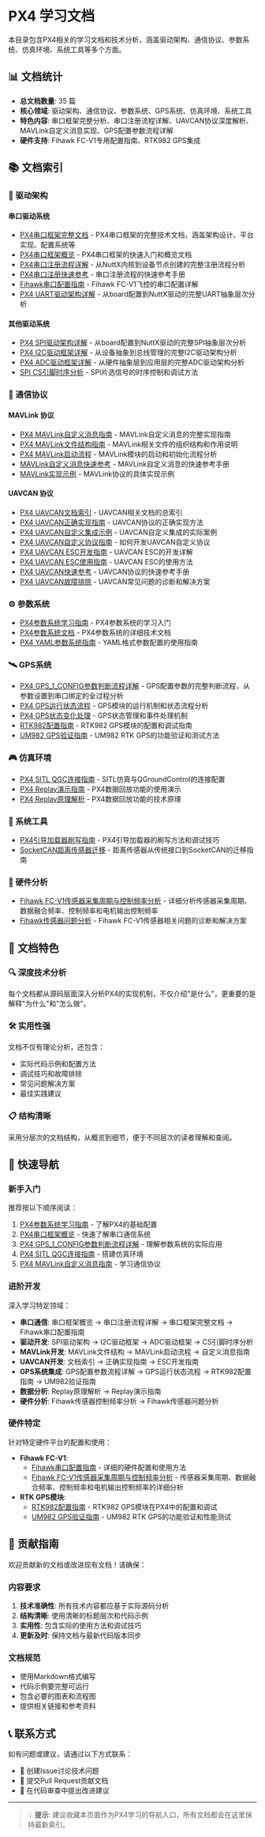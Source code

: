# PX4 学习文档

本目录包含PX4相关的学习文档和技术分析，涵盖驱动架构、通信协议、参数系统、仿真环境、系统工具等多个方面。

## 📊 文档统计

- **总文档数量**: 35 篇
- **核心领域**: 驱动架构、通信协议、参数系统、GPS系统、仿真环境、系统工具
- **特色内容**: 串口框架完整分析、串口注册流程详解、UAVCAN协议深度解析、MAVLink自定义消息实现、GPS配置参数流程详解
- **硬件支持**: Fihawk FC-V1专用配置指南、RTK982 GPS集成

## 📚 文档索引

### 🔧 驱动架构

#### 串口驱动系统
- [PX4串口框架完整文档](PX4_Serial_Framework_Complete.md) - PX4串口框架的完整技术文档，涵盖架构设计、平台实现、配置系统等
- [PX4串口框架概览](PX4_Serial_Framework_Overview.md) - PX4串口框架的快速入门和概览文档
- [PX4串口注册流程详解](PX4_Serial_Registration_Process.md) - 从NuttX内核到设备节点创建的完整注册流程分析
- [PX4串口注册快速参考](PX4_Serial_Registration_Quick_Reference.md) - 串口注册流程的快速参考手册
- [Fihawk串口配置指南](Fihawk_Serial_Configuration.md) - Fihawk FC-V1飞控的串口配置详解
- [PX4 UART驱动架构详解](PX4_Serial_Driver_Framework.md) - 从board配置到NuttX驱动的完整UART抽象层次分析

#### 其他驱动系统
- [PX4 SPI驱动架构详解](PX4_SPI_Driver_Architecture.md) - 从board配置到NuttX驱动的完整SPI抽象层次分析
- [PX4 I2C驱动框架详解](PX4_I2C_Driver_Framework.md) - 从设备抽象到总线管理的完整I2C驱动架构分析
- [PX4 ADC驱动框架详解](PX4_ADC_Driver_Framework.md) - 从硬件抽象层到应用层的完整ADC驱动架构分析
- [SPI CS引脚时序分析](SPI_CS_Timing_Analysis.md) - SPI片选信号的时序控制和调试方法

### 📡 通信协议

#### MAVLink 协议
- [PX4 MAVLink自定义消息指南](PX4_MAVLink_Custom_Messages_Guide.md) - MAVLink自定义消息的完整实现指南
- [PX4 MAVLink文件结构指南](PX4_MAVLink_File_Structure_Guide.md) - MAVLink相关文件的组织结构和作用说明
- [PX4 MAVLink启动流程](PX4_MAVLink_Startup_Process.md) - MAVLink模块的启动和初始化流程分析
- [MAVLink自定义消息快速参考](MAVLink_Custom_Messages_Quick_Reference.md) - MAVLink自定义消息的快速参考手册
- [MAVLink实现示例](MAVLink_Implementation_Example.md) - MAVLink协议的具体实现示例

#### UAVCAN 协议
- [PX4 UAVCAN文档索引](PX4_UAVCAN_Documentation_Index.md) - UAVCAN相关文档的总索引
- [PX4 UAVCAN正确实现指南](PX4_UAVCAN_Correct_Implementation_Guide.md) - UAVCAN协议的正确实现方法
- [PX4 UAVCAN自定义集成示例](PX4_UAVCAN_Custom_Integration_Example.md) - UAVCAN自定义集成的实际案例
- [PX4 UAVCAN自定义协议指南](PX4_UAVCAN_Custom_Protocol_Guide.md) - 如何开发UAVCAN自定义协议
- [PX4 UAVCAN ESC开发指南](PX4_UAVCAN_ESC_Development_Guide.md) - UAVCAN ESC的开发详解
- [PX4 UAVCAN ESC使用指南](PX4_UAVCAN_ESC_Usage_Guide.md) - UAVCAN ESC的使用方法
- [PX4 UAVCAN快速参考](PX4_UAVCAN_Quick_Reference.md) - UAVCAN协议的快速参考手册
- [PX4 UAVCAN故障排除](PX4_UAVCAN_Troubleshooting.md) - UAVCAN常见问题的诊断和解决方案

### ⚙️ 参数系统
- [PX4参数系统学习指南](PX4_Parameter_Study_README.md) - PX4参数系统的学习入门
- [PX4参数系统文档](PX4_Parameter_System_Documentation.md) - PX4参数系统的详细技术文档
- [PX4 YAML参数系统指南](PX4_YAML_Parameter_System_Guide.md) - YAML格式参数配置的使用指南

### 🛰️ GPS系统
- [PX4 GPS_1_CONFIG参数判断流程详解](PX4_GPS_CONFIG_Parameter_Flow.md) - GPS配置参数的完整判断流程，从参数设置到串口绑定的全过程分析
- [PX4 GPS运行状态流程](PX4_GPS_runningstateflow.md) - GPS模块的运行机制和状态流程分析
- [PX4 GPS状态变化处理](PX4_GPSstatechange.md) - GPS状态管理和事件处理机制
- [RTK982配置指南](RTK982_Configuration_Guide.md) - RTK982 GPS模块的配置和调试指南
- [UM982 GPS验证指南](UM982_GPS_Verification_Guide.md) - UM982 RTK GPS的功能验证和测试方法

### 🎮 仿真环境
- [PX4 SITL QGC连接指南](PX4_SITL_QGC_Connection_Guide.md) - SITL仿真与QGroundControl的连接配置
- [PX4 Replay演示指南](PX4_Replay_Demo_Guide.md) - PX4数据回放功能的使用演示
- [PX4 Replay原理解析](PX4_Replay_Principles.md) - PX4数据回放功能的技术原理

### 🔧 系统工具
- [PX4引导加载器刷写指南](PX4_Bootloader_Flashing_Guide.md) - PX4引导加载器的刷写方法和调试技巧
- [SocketCAN距离传感器迁移](SocketCAN_Distance_Sensor_Migration.md) - 距离传感器从传统接口到SocketCAN的迁移指南

### 🔬 硬件分析
- [Fihawk FC-V1传感器采集周期与控制频率分析](fihawk-fc-v1-sensor-control-frequencies.md) - 详细分析传感器采集周期、数据融合频率、控制频率和电机输出控制频率
- [Fihawk传感器问题分析](Fihawk_Sensor_Issues_Analysis.md) - Fihawk FC-V1传感器相关问题的诊断和解决方案

## 📖 文档特色

### 🔍 深度技术分析
每个文档都从源码层面深入分析PX4的实现机制，不仅介绍"是什么"，更重要的是解释"为什么"和"怎么做"。

### 🛠️ 实用性强
文档不仅有理论分析，还包含：
- 实际代码示例和配置方法
- 调试技巧和故障排除
- 常见问题解决方案
- 最佳实践建议

### 📋 结构清晰
采用分层次的文档结构，从概览到细节，便于不同层次的读者理解和查阅。

## 🚀 快速导航

### 新手入门
推荐按以下顺序阅读：
1. [PX4参数系统学习指南](PX4_Parameter_Study_README.md) - 了解PX4的基础配置
2. [PX4串口框架概览](PX4_Serial_Framework_Overview.md) - 快速了解串口通信系统
3. [PX4 GPS_1_CONFIG参数判断流程详解](PX4_GPS_CONFIG_Parameter_Flow.md) - 理解参数系统的实际应用
4. [PX4 SITL QGC连接指南](PX4_SITL_QGC_Connection_Guide.md) - 搭建仿真环境
5. [PX4 MAVLink自定义消息指南](PX4_MAVLink_Custom_Messages_Guide.md) - 学习通信协议

### 进阶开发
深入学习特定领域：
- **串口通信**: 串口框架概览 → 串口注册流程详解 → 串口框架完整文档 → Fihawk串口配置指南
- **驱动开发**: SPI驱动架构 → I2C驱动框架 → ADC驱动框架 → CS引脚时序分析
- **MAVLink开发**: MAVLink文件结构 → MAVLink启动流程 → 自定义消息指南
- **UAVCAN开发**: 文档索引 → 正确实现指南 → ESC开发指南
- **GPS系统集成**: GPS配置参数流程详解 → GPS运行状态流程 → RTK982配置指南 → UM982验证指南
- **数据分析**: Replay原理解析 → Replay演示指南
- **硬件分析**: Fihawk传感器控制频率分析 → Fihawk传感器问题分析

### 硬件特定
针对特定硬件平台的配置和使用：
- **Fihawk FC-V1**:
  - [Fihawk串口配置指南](Fihawk_Serial_Configuration.md) - 详细的硬件配置和使用方法
  - [Fihawk FC-V1传感器采集周期与控制频率分析](fihawk-fc-v1-sensor-control-frequencies.md) - 传感器采集周期、数据融合频率、控制频率和电机输出控制频率的详细分析
- **RTK GPS模块**:
  - [RTK982配置指南](RTK982_Configuration_Guide.md) - RTK982 GPS模块在PX4中的配置和调试
  - [UM982 GPS验证指南](UM982_GPS_Verification_Guide.md) - UM982 RTK GPS的功能验证和性能测试

## 📝 贡献指南

欢迎贡献新的文档或改进现有文档！请确保：

### 内容要求
1. **技术准确性**: 所有技术内容都应基于实际源码分析
2. **结构清晰**: 使用清晰的标题层次和代码示例
3. **实用性**: 包含实际的使用方法和调试技巧
4. **更新及时**: 保持文档与最新代码版本同步

### 文档规范
- 使用Markdown格式编写
- 代码示例要完整可运行
- 包含必要的图表和流程图
- 提供相关链接和参考资料

## 📞 联系方式

如有问题或建议，请通过以下方式联系：
- 🐛 创建Issue讨论技术问题
- 🔄 提交Pull Request贡献文档
- 💬 在代码审查中提出改进建议

---

> 💡 **提示**: 建议收藏本页面作为PX4学习的导航入口，所有文档都会在这里保持最新索引。
